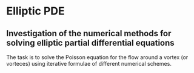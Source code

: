 # Elliptic PDE

## Investigation of the numerical methods for solving elliptic partial differential equations

The task is to solve the Poisson equation for the flow around a vortex (or vorteces) using iterative formulae of different numerical schemes.

